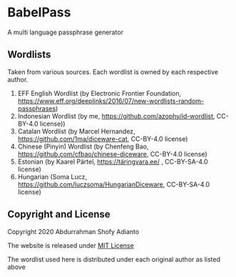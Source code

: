 BabelPass
============
A multi language passphrase generator

## Wordlists
Taken from various sources. Each wordlist is owned by each respective author.

1. EFF English Wordlist (by Electronic Frontier Foundation, https://www.eff.org/deeplinks/2016/07/new-wordlists-random-passphrases)
2. Indonesian Wordlist (by me, https://github.com/azophy/id-wordlist, CC-BY-4.0 license))
3. Catalan Wordlist (by Marcel Hernandez, https://github.com/1ma/diceware-cat, CC-BY-4.0 license)
4. Chinese (Pinyin) Wordlist (by Chenfeng Bao, https://github.com/cfbao/chinese-diceware, CC-BY-4.0 license)
5. Estonian (by Kaarel Pärtel, https://täringvara.ee/ , CC-BY-SA-4.0 license)
6. Hungarian (Soma Lucz, https://github.com/luczsoma/HungarianDiceware, CC-BY-SA-4.0 license)

## Copyright and License
Copyright 2020 Abdurrahman Shofy Adianto

The website is released under <a href="https://mit-license.org/">MIT License</a>

The wordlist used here is distributed under each original author as listed above
